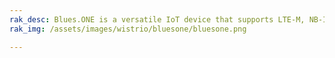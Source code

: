 ```yaml
---
rak_desc: Blues.ONE is a versatile IoT device that supports LTE-M, NB-IoT, GSM, and LoRaWAN connectivity, based on the Nordic nRF52840 SoC, Semtech SX1262 LoRa transceiver, and the Blues.IO Notecard. It is compatible with the Arduino IDE.
rak_img: /assets/images/wistrio/bluesone/bluesone.png

---
```


<rk-redirect to="/Product-Categories/WisTrio/BLUESONE/Overview/" />